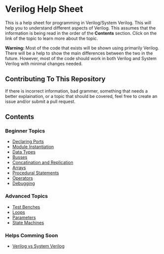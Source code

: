 # Verilog Help Sheet
This is a help sheet for programming in Verilog/System Verilog. This will help you to understand different aspects of Verilog. This assumes that the information is being read in the order of the **Contents** section. Click on the link of the topic to learn more about the topic.

**Warning:** Most of the code that exists will be shown using primarily Verilog. There will be a help to show the main differences between the two in the future. However, most of the code should work in both Verilog and System Verilog with minimal changes needed.

## Contributing To This Repository
If there is incorrect information, bad grammer, something that needs a better explaination, or a topic that should be covered, feel free to create an issue and/or submit a pull request. 

## Contents
### Beginner Topics
- [Declaring Ports](https://github.com/Amulek1416/verilog-help-sheet/blob/main/declaring_ports.md)
- [Module Instantiation](https://github.com/Amulek1416/verilog-help-sheet/blob/main/module_instantiation.md)
- [Data Types](https://github.com/Amulek1416/verilog-help-sheet/blob/main/data_types.md)
- [Busses](https://github.com/Amulek1416/verilog-help-sheet/blob/main/busses.md)
- [Concatination and Replication](https://github.com/Amulek1416/verilog-help-sheet/blob/main/concatination_and_replication.md)
- [Arrays](https://github.com/Amulek1416/verilog-help-sheet/blob/main/array_of_busses.md)
- [Procedural Statements](https://github.com/Amulek1416/verilog-help-sheet/blob/main/procedural_blocks_verilog.md)
- [Operators](https://github.com/Amulek1416/verilog-help-sheet/blob/main/operators.md)
- [Debugging](https://github.com/Amulek1416/verilog-help-sheet/blob/main/debugging.md)
### Advanced Topics 
- [Test Benches](https://github.com/Amulek1416/verilog-help-sheet/blob/main/testbenches.md)
- [Loops](https://github.com/Amulek1416/verilog-help-sheet/blob/main/loops.md)
- [Parameters](https://github.com/Amulek1416/verilog-help-sheet/blob/main/parameters.md)
- [State Machines](https://github.com/Amulek1416/verilog-help-sheet/blob/main/state_machines.md)

### Helps Comming Soon
- [Verilog vs System Verilog](https://github.com/Amulek1416/verilog-help-sheet/blob/main/verilog_vs_system_verilog.md)
